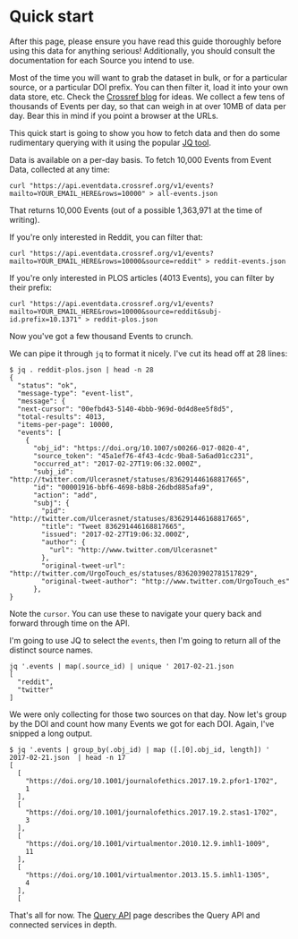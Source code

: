 # Quick start

After this page, please ensure you have read this guide thoroughly before using this data for anything serious! Additionally, you should consult the documentation for each Source you intend to use.

Most of the time you will want to grab the dataset in bulk, or for a particular source, or a particular DOI prefix. You can then filter it, load it into your own data store, etc. Check the [Crossref blog](https://www.crossref.org/categories/event-data/) for ideas. We collect a few tens of thousands of Events per day, so that can weigh in at over 10MB of data per day. Bear this in mind if you point a browser at the URLs.

This quick start is going to show you how to fetch data and then do some rudimentary querying with it using the popular [JQ tool](https://stedolan.github.io/jq/).

Data is available on a per-day basis. To fetch 10,000 Events from Event Data, collected at any time:

    curl "https://api.eventdata.crossref.org/v1/events?mailto=YOUR_EMAIL_HERE&rows=10000" > all-events.json

That returns 10,000 Events (out of a possible 1,363,971 at the time of writing).

If you're only interested in Reddit, you can filter that:

    curl "https://api.eventdata.crossref.org/v1/events?mailto=YOUR_EMAIL_HERE&rows=10000&source=reddit" > reddit-events.json

If you're only interested in PLOS articles (4013 Events), you can filter by their prefix:

    curl "https://api.eventdata.crossref.org/v1/events?mailto=YOUR_EMAIL_HERE&rows=10000&source=reddit&subj-id.prefix=10.1371" > reddit-plos.json

Now you've got a few thousand Events to crunch.

We can pipe it through `jq` to format it nicely. I've cut its head off at 28 lines:


    $ jq . reddit-plos.json | head -n 28
    {
      "status": "ok",
      "message-type": "event-list",
      "message": {
      "next-cursor": "00efbd43-5140-4bbb-969d-0d4d8ee5f8d5",
      "total-results": 4013,
      "items-per-page": 10000,
      "events": [
        {
          "obj_id": "https://doi.org/10.1007/s00266-017-0820-4",
          "source_token": "45a1ef76-4f43-4cdc-9ba8-5a6ad01cc231",
          "occurred_at": "2017-02-27T19:06:32.000Z",
          "subj_id": "http://twitter.com/Ulcerasnet/statuses/836291446168817665",
          "id": "00001916-bbf6-4698-b8b8-26dbd885afa9",
          "action": "add",
          "subj": {
            "pid": "http://twitter.com/Ulcerasnet/statuses/836291446168817665",
            "title": "Tweet 836291446168817665",
            "issued": "2017-02-27T19:06:32.000Z",
            "author": {
              "url": "http://www.twitter.com/Ulcerasnet"
            },
            "original-tweet-url": "http://twitter.com/UrgoTouch_es/statuses/836203902781517829",
            "original-tweet-author": "http://www.twitter.com/UrgoTouch_es"
          },
    }

Note the `cursor`. You can use these to navigate your query back and forward through time on the API.

I'm going to use JQ to select the `events`, then I'm going to return all of the distinct source names.

    jq '.events | map(.source_id) | unique ' 2017-02-21.json
    [
      "reddit",
      "twitter"
    ]

We were only collecting for those two sources on that day. Now let's group by the DOI and count how many Events we got for each DOI. Again, I've snipped a long output.

    $ jq '.events | group_by(.obj_id) | map ([.[0].obj_id, length]) ' 2017-02-21.json  | head -n 17
    [
      [
        "https://doi.org/10.1001/journalofethics.2017.19.2.pfor1-1702",
        1
      ],
      [
        "https://doi.org/10.1001/journalofethics.2017.19.2.stas1-1702",
        3
      ],
      [
        "https://doi.org/10.1001/virtualmentor.2010.12.9.imhl1-1009",
        11
      ],
      [
        "https://doi.org/10.1001/virtualmentor.2013.15.5.imhl1-1305",
        4
      ],
      [

That's all for now. The [Query API](query-api) page describes the Query API and connected services in depth.


